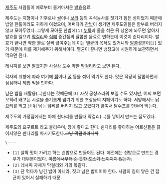 [제주도](%EC%A0%9C%EC%A3%BC%EB%8F%84.md) 사람들이 예로부터 즐겨마셔온
[발효](%EB%B0%9C%ED%9A%A8.md)음료.

제주도는 지형이나 기후로나 [쌀](%EC%8C%80.md)이나 [보리](%EB%B3%B4%EB%A6%AC.md) 등의 곡식농사를
짓기가 힘든 섬이었기 때문에 밥알 한톨이라도 귀하게 여겼으며, 어쩌다가 [찬밥](%EC%B0%AC%EB%B0%A5.md)이 생기면
제주도민들은 함부로 버리지 않고 모아두었다. 그렇게 모아둔 찬밥에`[1]` [누룩](%EB%88%84%EB%A3%A9.md)과 물을
섞은 뒤 상온에 놔두면 알아서 발효를 일으켜 [막걸리](%EB%A7%89%EA%B1%B8%EB%A6%AC.md)와
[식혜](%EC%8B%9D%ED%98%9C.md) 중간쯤의 달콤한 음료로 변하는데 이것이 쉰다리이다. 발효가 끝나면 약한 불로 살짝
끓여주는데 이는 멸균의 목적도 있거니와 [알콜](%EC%95%8C%EC%BD%9C.md)성분이`[2]` 있기 때문에 이를 제거해주기
위해서이다. 멸균이 끝나면 냉장고에 시원하게 보관하면서 먹으면 된다.

레시피를 보면 알겠지만 사실상 도수 약한 [막걸리](%EB%A7%89%EA%B1%B8%EB%A6%AC.md)라고 보면 된다.

각자의 취향에 따라 여기에 [잼](%EC%9E%BC.md)이나 [꿀](%EA%BF%80.md) 등을 섞어 먹기도 한다. 맛은
적당히 달콤하면서 삼삼하니 제법 먹을 만하다.

남은 밥을 재활용(...)한다는 것때문에`[3]` 자칫 궁상스러워 보일 수도 있지만, 어찌 보면 오히려 배고픈 시절을 슬기롭게 넘기기 위한
조상들의 지혜이기도 하다. 서양에서도 닭요리를 먹고 난 뒤 남는 닭뼈를 버리지 않고 모았다가 끓여서 닭수프를 만들어 먹는다.

제주도의 가정집에서는 아예 쉰다리를 만들때 막걸리(...)를 넣어서 만드는 집도있다.

제주도의 요구르트 라고 불리우며, 장에 좋다고 한다. 쉰다리를 좋아하는 어르신들은 끓이지않은 쉰다리를 마시기도한다.<del>그냥
막걸리라니까</del>

`\----`

  * `[1]` 살짝 맛이 가려고 하는 쉰밥으로 만들어도 된다. 예전에는 쉰밥으로 만드는 경우가 대부분이었다. <del>이름에서부터 쉰 듯한 포스가 느끼지지 않는가.</del>
  * `[2]` 레시피 자체가 막걸리와 거의 똑같다.
  * `[3]` 단 먹다가 남긴 밥이 아니라, 짓고 남은 밥이어야 한다. 사람의 침이 닿은 건 잡균이 있어서 실패하기 때문.

